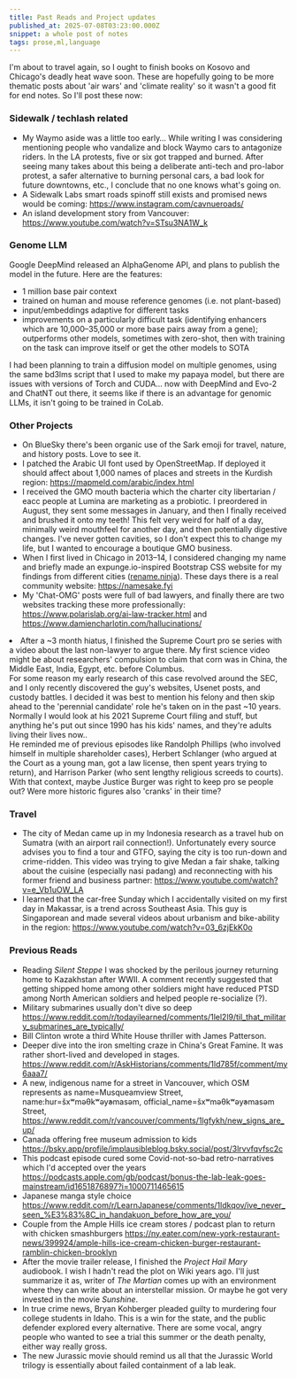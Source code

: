 ```yaml
---
title: Past Reads and Project updates
published_at: 2025-07-08T03:23:00.000Z
snippet: a whole post of notes
tags: prose,ml,language
---
```


I'm about to travel again, so I ought to finish books on Kosovo and Chicago's deadly heat wave soon. These are hopefully going to be more thematic posts about 'air wars' and 'climate reality' so it wasn't a good fit for end notes. So I'll post these now:

### Sidewalk / techlash related

- My Waymo aside was a little too early… While writing I was considering mentioning people who vandalize and block Waymo cars to antagonize riders. In the LA protests, five or six got trapped and burned. After seeing many takes about this being a deliberate anti-tech and pro-labor protest, a safer alternative to burning personal cars, a bad look for future downtowns, etc., I conclude that no one knows what's going on.
- A Sidewalk Labs smart roads spinoff still exists and promised news would be coming: https://www.instagram.com/cavnueroads/
- An island development story from Vancouver: https://www.youtube.com/watch?v=STsu3NA1W_k

### Genome LLM

Google DeepMind released an AlphaGenome API, and plans to publish the model in the future. Here are the features:
- 1 million base pair context
- trained on human and mouse reference genomes (i.e. not plant-based)
- input/embeddings adaptive for different tasks
- improvements on a particularly difficult task (identifying enhancers which are 10,000–35,000 or more base pairs away from a gene); outperforms other models, sometimes with zero-shot, then with training on the task can improve itself or get the other models to SOTA

I had been planning to train a diffusion model on multiple genomes, using the same bd3lms script that I used to make my papaya model, but there are issues with versions of Torch and CUDA… now with DeepMind and Evo-2 and ChatNT out there, it seems like if there is an advantage for genomic LLMs, it isn't going to be trained in CoLab.

### Other Projects

- On BlueSky there's been organic use of the Sark emoji for travel, nature, and history posts. Love to see it.
- I patched the Arabic UI font used by OpenStreetMap. If deployed it should affect about 1,000 names of places and streets in the Kurdish region: https://mapmeld.com/arabic/index.html
- I received the GMO mouth bacteria which the charter city libertarian / eacc people at Lumina are marketing as a probiotic. I preordered in August, they sent some messages in January, and then I finally received and brushed it onto my teeth! This felt very weird for half of a day, minimally weird mouthfeel for another day, and then potentially digestive changes.  I've never gotten cavities, so I don't expect this to change my life, but I wanted to encourage a boutique GMO business.
- When I first lived in Chicago in 2013–14, I considered changing my name and briefly made an expunge.io-inspired Bootstrap CSS website for my findings from different cities ([rename.ninja](https://github.com/mapmeld/rename.ninja)). These days there is a real community website: https://namesake.fyi
- My 'Chat-OMG' posts were full of bad lawyers, and finally there are two websites tracking these more professionally: https://www.polarislab.org/ai-law-tracker.html and https://www.damiencharlotin.com/hallucinations/
<li>After a ~3 month hiatus, I finished the Supreme Court pro se series with a video about the last non-lawyer to argue there. My first science video might be about researchers' compulsion to claim that corn was in China, the Middle East, India, Egypt, etc. before Columbus.<br/> For some reason my early research of this case revolved around the SEC, and I only recently discovered the guy's websites, Usenet posts, and custody battles. I decided it was best to mention his felony and then skip ahead to the 'perennial candidate' role he's taken on in the past ~10 years. Normally I would look at his 2021 Supreme Court filing and stuff, but anything he's put out since 1990 has his kids' names, and they're adults living their lives now..<br/>
    He reminded me of previous episodes like Randolph Phillips (who involved himself in multiple shareholder cases), Herbert Schlanger (who argued at the Court as a young man, got a law license, then spent years trying to return), and Harrison Parker (who sent lengthy religious screeds to courts). With that context, maybe Justice Burger was right to keep pro se people out? Were more historic figures also 'cranks' in their time?</li>

### Travel

- The city of Medan came up in my Indonesia research as a travel hub on Sumatra (with an airport rail connection!). Unfortunately every source advises you to find a tour and GTFO, saying the city is too run-down and crime-ridden. This video was trying to give Medan a fair shake, talking about the cuisine (especially nasi padang) and reconnecting with his former friend and business partner: https://www.youtube.com/watch?v=e_Vb1uOW_LA
- I learned that the car-free Sunday which I accidentally visited on my first day in Makassar, is a trend across Southeast Asia. This guy is Singaporean and made several videos about urbanism and bike-ability in the region: https://www.youtube.com/watch?v=03_6zjEkK0o

### Previous Reads

- Reading *Silent Steppe* I was shocked by the perilous journey returning home to Kazakhstan after WWII. A comment recently suggested that getting shipped home among other soldiers might have reduced PTSD among North American soldiers and helped people re-socialize (?).
- Military submarines usually don't dive so deep https://www.reddit.com/r/todayilearned/comments/1lel2l9/til_that_military_submarines_are_typically/
- Bill Clinton wrote a third White House thriller with James Patterson.
- Deeper dive into the iron smelting craze in China's Great Famine. It was rather short-lived and developed in stages. https://www.reddit.com/r/AskHistorians/comments/1ld785f/comment/my6aaa7/
- A new, indigenous name for a street in Vancouver, which OSM represents as name=Musqueamview Street, name:hur=šxʷməθkʷəy̓əmasəm, official_name=šxʷməθkʷəy̓əmasəm Street, https://www.reddit.com/r/vancouver/comments/1lgfykh/new_signs_are_up/
- Canada offering free museum admission to kids https://bsky.app/profile/implausibleblog.bsky.social/post/3lrvvfqvfsc2c
- This podcast episode cured some Covid-not-so-bad retro-narratives which I'd accepted over the years https://podcasts.apple.com/gb/podcast/bonus-the-lab-leak-goes-mainstream/id1651876897?i=1000711465615
- Japanese manga style choice https://www.reddit.com/r/LearnJapanese/comments/1ldkqov/ive_never_seen_%E3%83%8C_in_handakuon_before_how_are_you/
- Couple from the Ample Hills ice cream stores / podcast plan to return with chicken smashburgers https://ny.eater.com/new-york-restaurant-news/399924/ample-hills-ice-cream-chicken-burger-restaurant-ramblin-chicken-brooklyn
- After the movie trailer release, I finished the *Project Hail Mary* audiobook. I wish I hadn't read the plot on Wiki years ago. I'll just summarize it as, writer of *The Martian* comes up with an environment where they can write about an interstellar mission. Or maybe he got very invested in the movie *Sunshine*.
- In true crime news, Bryan Kohberger pleaded guilty to murdering four college students in Idaho. This is a win for the state, and the public defender explored every alternative. There are some vocal, angry people who wanted to see a trial this summer or the death penalty, either way really gross.
- The new Jurassic movie should remind us all that the Jurassic World trilogy is essentially about failed containment of a lab leak.

<br/>
<br/>
<br/>
